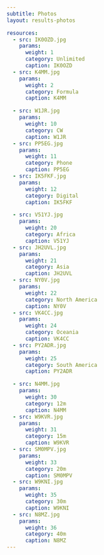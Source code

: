 ```yaml
---
subtitle: Photos
layout: results-photos

resources:
  - src: IK0OZD.jpg
    params:
      weight: 1
      category: Unlimited
      caption: IK0OZD
  - src: K4MM.jpg
    params:
      weight: 2
      category: Formula
      caption: K4MM

  - src: W1JR.jpg
    params:
      weight: 10
      category: CW
      caption: W1JR
  - src: PP5EG.jpg
    params:
      weight: 11
      category: Phone
      caption: PP5EG
  - src: IK5FKF.jpg
    params:
      weight: 12
      category: Digital
      caption: IK5FKF

  - src: V51YJ.jpg
    params:
      weight: 20
      category: Africa
      caption: V51YJ
  - src: JH2UVL.jpg
    params:
      weight: 21
      category: Asia
      caption: JH2UVL
  - src: NY0V.jpg
    params:
      weight: 22
      category: North America
      caption: NY0V
  - src: VK4CC.jpg
    params:
      weight: 24
      category: Oceania
      caption: VK4CC
  - src: PY2ADR.jpg
    params:
      weight: 25
      category: South America
      caption: PY2ADR

  - src: N4MM.jpg
    params:
      weight: 30
      category: 12m
      caption: N4MM
  - src: W9KVR.jpg
    params:
      weight: 31
      category: 15m
      caption: W9KVR
  - src: SM0MPV.jpg
    params:
      weight: 33
      category: 20m
      caption: SM0MPV
  - src: W9KNI.jpg
    params:
      weight: 35
      category: 30m
      caption: W9KNI
  - src: N8MZ.jpg
    params:
      weight: 36
      category: 40m
      caption: N8MZ
---
```

